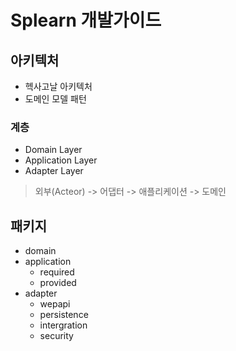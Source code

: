 # Splearn 개발가이드

## 아키텍처
- 헥사고날 아키텍처
- 도메인 모델 패턴

### 계층
- Domain Layer
- Application Layer
- Adapter Layer

> 외부(Acteor) -> 어댑터 -> 애플리케이션 -> 도메인

## 패키지
- domain
- application
  - required
  - provided
- adapter
  - wepapi
  - persistence
  - intergration
  - security